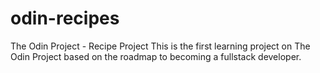 # odin-recipes
The Odin Project - Recipe Project
This is the first learning project on The Odin Project based on the roadmap to becoming a fullstack developer.